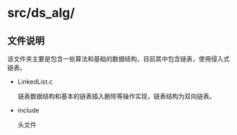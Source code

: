# src/ds_alg/
## 文件说明

该文件夹主要是包含一些算法和基础的数据结构，目前其中包含链表，使用侵入式链表。

- LinkedList.c

    链表数据结构和基本的链表插入删除等操作实现，链表结构为双向链表。

- include

    头文件

